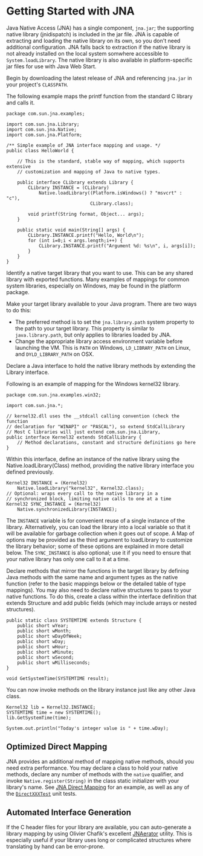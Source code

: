 Getting Started with JNA
========================

Java Native Access (JNA) has a single component, `jna.jar`; the supporting native library (jnidispatch) is included in the jar file. JNA is capable of extracting and loading the native library on its own, so you don't need additional configuration. JNA falls back to extraction if the native library is not already installed on the local system somwhere accessible to `System.loadLibrary`. The native library is also available in platform-specific jar files for use with Java Web Start.

Begin by downloading the latest release of JNA and referencing `jna.jar` in your project's `CLASSPATH`.

The following example maps the printf function from the standard C library and calls it. 

    package com.sun.jna.examples;

    import com.sun.jna.Library;
    import com.sun.jna.Native;
    import com.sun.jna.Platform;

    /** Simple example of JNA interface mapping and usage. */
    public class HelloWorld {

        // This is the standard, stable way of mapping, which supports extensive
        // customization and mapping of Java to native types.

        public interface CLibrary extends Library {
            CLibrary INSTANCE = (CLibrary)
                Native.loadLibrary((Platform.isWindows() ? "msvcrt" : "c"),
                                   CLibrary.class);

            void printf(String format, Object... args);
        }

        public static void main(String[] args) {
            CLibrary.INSTANCE.printf("Hello, World\n");
            for (int i=0;i < args.length;i++) {
                CLibrary.INSTANCE.printf("Argument %d: %s\n", i, args[i]);
            }
        }
    }

Identify a native target library that you want to use. This can be any shared library with exported functions. Many examples of mappings for common system libraries, especially on Windows, may be found in the platform package.

Make your target library available to your Java program. There are two ways to do this:

* The preferred method is to set the `jna.library.path` system property to the path to your target library. This property is similar to `java.library.path`, but only applies to libraries loaded by JNA.
* Change the appropriate library access environment variable before launching the VM. This is `PATH` on Windows, `LD_LIBRARY_PATH` on Linux, and `DYLD_LIBRARY_PATH` on OSX.

Declare a Java interface to hold the native library methods by extending the Library interface.

Following is an example of mapping for the Windows kernel32 library.

    package com.sun.jna.examples.win32;

    import com.sun.jna.*;

    // kernel32.dll uses the __stdcall calling convention (check the function
    // declaration for "WINAPI" or "PASCAL"), so extend StdCallLibrary
    // Most C libraries will just extend com.sun.jna.Library,
    public interface Kernel32 extends StdCallLibrary { 
        // Method declarations, constant and structure definitions go here
    }

Within this interface, define an instance of the native library using the Native.loadLibrary(Class) method, providing the native library interface you defined previously.

    Kernel32 INSTANCE = (Kernel32)
        Native.loadLibrary("kernel32", Kernel32.class);
    // Optional: wraps every call to the native library in a
    // synchronized block, limiting native calls to one at a time
    Kernel32 SYNC_INSTANCE = (Kernel32)
        Native.synchronizedLibrary(INSTANCE);

The `INSTANCE` variable is for convenient reuse of a single instance of the library. Alternatively, you can load the library into a local variable so that it will be available for garbage collection when it goes out of scope. A Map of options may be provided as the third argument to loadLibrary to customize the library behavior; some of these options are explained in more detail below. The `SYNC_INSTANCE` is also optional; use it if you need to ensure that your native library has only one call to it at a time.

Declare methods that mirror the functions in the target library by defining Java methods with the same name and argument types as the native function (refer to the basic mappings below or the detailed table of type mappings). You may also need to declare native structures to pass to your native functions. To do this, create a class within the interface definition that extends Structure and add public fields (which may include arrays or nested structures). 

    public static class SYSTEMTIME extends Structure {
        public short wYear;
        public short wMonth;
        public short wDayOfWeek;
        public short wDay;
        public short wHour;
        public short wMinute;
        public short wSecond;
        public short wMilliseconds;
    }

    void GetSystemTime(SYSTEMTIME result);

You can now invoke methods on the library instance just like any other Java class.

    Kernel32 lib = Kernel32.INSTANCE;
    SYSTEMTIME time = new SYSTEMTIME();
    lib.GetSystemTime(time);

    System.out.println("Today's integer value is " + time.wDay);

Optimized Direct Mapping
------------------------
JNA provides an additional method of mapping native methods, should you need extra performance.  You may declare a class to hold your native methods, declare any number of methods with the `native` qualifier, and invoke `Native.register(String)` in the class static initializer with your library's name. See [JNA Direct Mapping](DirectMapping.md) for an example, as well as any of the [`DirectXXXTest`](https://github.com/twall/jna/tree/master/test/com/sun/jna) unit tests.

Automated Interface Generation
------------------------------
If the C header files for your library are available, you can auto-generate a library mapping by using Olivier Chafik's excellent [JNAerator](http://jnaerator.googlecode.com/) utility. This is especially useful if your library uses long or complicated structures where translating by hand can be error-prone.

